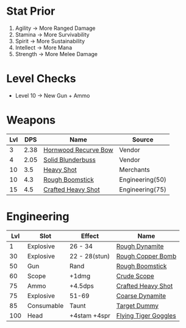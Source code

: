 # Stat Prior

1. Agility -> More Ranged Damage
2. Stamina -> More Survivability
3. Spirit -> More Sustainability
5. Intellect -> More Mana
4. Strength -> More Melee Damage


# Level Checks

- Level 10 -> New Gun + Ammo

# Weapons

| Lvl | DPS | Name | Source |
| --- | --- | --- | --- |
| 3 | 2.38 | [Hornwood Recurve Bow](https://classic.wowhead.com/item=2506/hornwood-recurve-bow) | Vendor |
| 4 | 2.05 | [Solid Blunderbuss](https://classic.wowhead.com/item=2510/solid-blunderbuss) | Vendor
| 10 | 3.5 | [Heavy Shot](https://classic.wowhead.com/item=2519/heavy-shot) | Merchants |
| 10 | 4.3 | [Rough Boomstick](https://classic.wowhead.com/item=4362/rough-boomstick) | Engineering(50) |
| 15 | 4.5 | [Crafted Heavy Shot](https://classic.wowhead.com/spell=3930/crafted-heavy-shot) | Engineering(75) |

# Engineering

| Lvl | Slot | Effect | Name |
| --- | --- | --- | --- |
| 1 | Explosive | 26 - 34 | [Rough Dynamite](https://classic.wowhead.com/spell=3919/rough-dynamite) |
| 30 | Explosive | 22 - 28(stun) | [Rough Copper Bomb](https://classic.wowhead.com/spell=3923/rough-copper-bomb)
| 50 | Gun | Rand | [Rough Boomstick](https://classic.wowhead.com/item=4362/rough-boomstick) |
| 60 | Scope | +1dmg | [Crude Scope](https://classic.wowhead.com/spell=3977/crude-scope)
| 75 | Ammo | +4.5dps | [Crafted Heavy Shot](https://classic.wowhead.com/spell=3930/crafted-heavy-shot) |
| 75 | Explosive | 51-69 | [Coarse Dynamite](https://classic.wowhead.com/spell=3931/coarse-dynamite)
| 85 | Consumable | Taunt | [Target Dummy](https://classic.wowhead.com/spell=3932/target-dummy)
| 100 | Head | +4stam +4spr | [Flying Tiger Goggles](https://classic.wowhead.com/spell=3934/flying-tiger-goggles)
